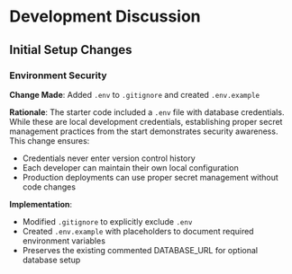 # Development Discussion

## Initial Setup Changes

### Environment Security
**Change Made**: Added `.env` to `.gitignore` and created `.env.example`

**Rationale**: The starter code included a `.env` file with database credentials. While these are local development credentials, establishing proper secret management practices from the start demonstrates security awareness. This change ensures:
- Credentials never enter version control history
- Each developer can maintain their own local configuration
- Production deployments can use proper secret management without code changes

**Implementation**:
- Modified `.gitignore` to explicitly exclude `.env` 
- Created `.env.example` with placeholders to document required environment variables
- Preserves the existing commented DATABASE_URL for optional database setup
